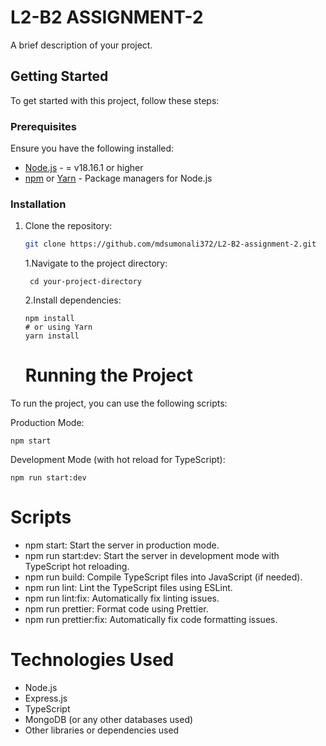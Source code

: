 # L2-B2 ASSIGNMENT-2

A brief description of your project.

## Getting Started

To get started with this project, follow these steps:

### Prerequisites

Ensure you have the following installed:

- [Node.js](https://nodejs.org) - = v18.16.1 or higher
- [npm](https://www.npmjs.com/) or [Yarn](https://yarnpkg.com/) - Package managers for Node.js

### Installation

1. Clone the repository:

   ```bash
   git clone https://github.com/mdsumonali372/L2-B2-assignment-2.git
   ```

   1.Navigate to the project directory:

   ```
    cd your-project-directory
   ```

   2.Install dependencies:

   ```
   npm install
   # or using Yarn
   yarn install
   ```

   <h1> Running the Project </h1>

To run the project, you can use the following scripts:

Production Mode:

```
npm start
```

Development Mode (with hot reload for TypeScript):

```
npm run start:dev
```

<h1> Scripts </h1>
<ul>
<li>npm start: Start the server in production mode.</li>
<li>npm run start:dev: Start the server in development mode with TypeScript hot reloading.</li>
<li>npm run build: Compile TypeScript files into JavaScript (if needed).</li>
<li>npm run lint: Lint the TypeScript files using ESLint.</li>
<li>npm run lint:fix: Automatically fix linting issues.
</li>
<li>npm run prettier: Format code using Prettier.
</li>
<li>npm run prettier:fix: Automatically fix code formatting issues.
</li>
</ul>

<h1> Technologies Used </h1>
<ul>
<li>Node.js</li>
<li>Express.js</li>
<li>TypeScript</li>
<li>MongoDB (or any other databases used)</li>
<li>Other libraries or dependencies used</li>
</ul>
